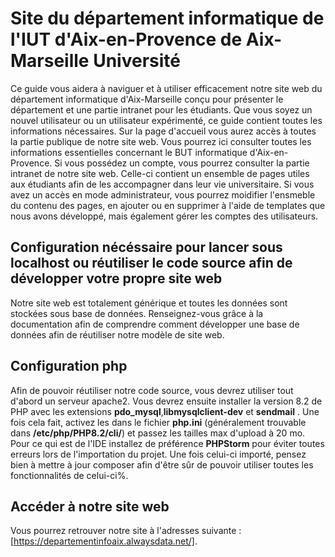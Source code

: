 # Site du département informatique de l'IUT d'Aix-en-Provence de Aix-Marseille Université

Ce guide vous aidera à naviguer et à utiliser efficacement notre site web du département informatique d'Aix-Marseille conçu pour présenter le département et une partie intranet pour les étudiants.
Que vous soyez un nouvel utilisateur ou un utilisateur expérimenté, ce guide contient toutes les informations nécessaires.
Sur la page d'accueil vous aurez accès à toutes la partie publique de notre site web. Vous pourrez ici consulter toutes les informations essentielles concernant le BUT informatique d'Aix-en-Provence. 
Si vous possédez un compte, vous pourrez consulter la partie intranet de notre site web. Celle-ci contient un ensemble de pages utiles aux étudiants afin de les accompagner dans leur vie universitaire.
Si vous avez un accès en mode administrateur, vous pourrez moidifier l'ensmeble du contenu des pages, en ajouter ou en supprimer à l'aide de templates que nous avons développé, mais également gérer les comptes des utilisateurs.

## Configuration nécéssaire pour lancer sous localhost ou réutiliser le code source afin de développer votre propre site web
Notre site web est totalement générique et toutes les données sont stockées sous base de données. Renseignez-vous grâce à la documentation afin de comprendre comment développer une base de données afin de réutiliser notre modèle de site web.

## Configuration php
Afin de pouvoir réutiliser notre code source, vous devrez utiliser tout d'abord un serveur apache2. Vous devrez ensuite installer la version 8.2 de PHP avec les extensions **pdo_mysql**,**libmysqlclient-dev** et **sendmail** .
Une fois cela fait, activez les dans le fichier **php.ini** (généralement trouvable dans **/etc/php/PHP8.2/cli/**) et passez les tailles max d'upload à 20 mo.
Pour ce qui est de l'IDE installez de préférence **PHPStorm** pour éviter toutes erreurs lors de l'importation du projet. Une fois celui-ci importé, pensez bien à mettre à jour composer afin d'être sûr de pouvoir utiliser toutes les fonctionnalités de celui-ci%.

## Accéder à notre site web

Vous pourrez retrouver notre site à l'adresses suivante : [https://departementinfoaix.alwaysdata.net/].
